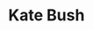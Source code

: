 ---
title: "Kate Bush"
summary: "Catherine Bush is an English singer, songwriter, record producer and dancer. In 1978, at the age of 19, she topped the UK Singles Chart for four weeks with her debut single \"Wuthering Heights\", becoming the first female artist to achieve a UK number one with a self-written song. Bush has since released 25 UK Top 40 singles, including the Top 10 hits \"The Man with the Child in His Eyes\", \"Babooshka\", \"Running Up That Hill\", \"Don't Give Up\" , and \"King of the Mountain\". All ten of her studio albums reached the UK Top 10, with all but one reaching the top five, including the UK number one albums Never for Ever , Hounds of Love and the greatest hits compilation The Whole Story . She was the first British solo female artist to top the UK album charts and the first female artist to enter the album chart at number one.Bush began writing songs at 11. She was signed to EMI Records after Pink Floyd guitarist David Gilmour helped produce a demo tape. Her debut album, The Kick Inside, was released in 1978. Bush slowly gained artistic independence in album production and has produced all her studio albums since The Dreaming . She took a hiatus between her seventh and eighth albums, The Red Shoes and Aerial . Bush drew attention again in 2014 with her concert residency Before the Dawn, her first shows since 1979's The Tour of Life. In 2022, \"Running Up That Hill\" received renewed attention after it appeared in the Netflix series Stranger Things, becoming Bush's second UK number one and reaching the top of several other charts. It also reached number 3 on the US Billboard Hot 100, and its parent album, Hounds of Love, became Bush's first album to reach the top of a Billboard albums chart.
Bush's eclectic musical style, unconventional lyrics, performances and literary themes have influenced a diverse range of artists. She has received 13 Brit Awards nominations, winning for Best British Female Artist in 1987, and has been nominated for three Grammy Awards. In 2002, Bush was recognised with an Ivor Novello Award for Outstanding Contribution to British Music. She was appointed a Commander of the Order of the British Empire in the 2013 New Year Honours for services to music. She also became a Fellow of The Ivors Academy in the UK in 2020. That year, Rolling Stone ranked Hounds of Love at number 68 on their list of the 500 Greatest Albums of All Time. In 2021, \"Running Up That Hill\" was also listed at number 60 in Rolling Stone's 500 Greatest Songs of All Time. Bush was selected for induction into the Rock and Roll Hall of Fame in 2023."
slug: "kate-bush"
image: "kate-bush.jpg"
apple_music_artist_url: "None"
wikipedia_url: "https://en.wikipedia.org/wiki/Kate_Bush"
---